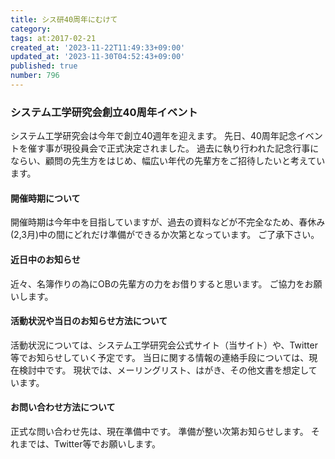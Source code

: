 ```yaml
---
title: シス研40周年にむけて
category:
tags: at:2017-02-21
created_at: '2023-11-22T11:49:33+09:00'
updated_at: '2023-11-30T04:52:43+09:00'
published: true
number: 796
---
```


### システム工学研究会創立40周年イベント

システム工学研究会は今年で創立40週年を迎えます。 先日、40周年記念イベントを催す事が現役員会で正式決定されました。 過去に執り行われた記念行事にならい、顧問の先生方をはじめ、幅広い年代の先輩方をご招待したいと考えています。

#### 開催時期について

開催時期は今年中を目指していますが、過去の資料などが不完全なため、春休み(2,3月)中の間にどれだけ準備ができるか次第となっています。 ご了承下さい。

#### 近日中のお知らせ

近々、名簿作りの為にOBの先輩方の力をお借りすると思います。 ご協力をお願いします。

#### 活動状況や当日のお知らせ方法について

活動状況については、システム工学研究会公式サイト（当サイト）や、Twitter等でお知らせしていく予定です。 当日に関する情報の連絡手段については、現在検討中です。 現状では、メーリングリスト、はがき、その他文書を想定しています。

#### お問い合わせ方法について

正式な問い合わせ先は、現在準備中です。 準備が整い次第お知らせします。 それまでは、Twitter等でお願いします。
